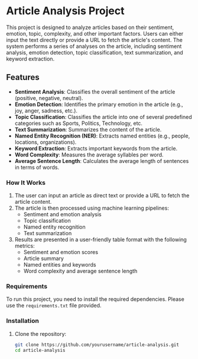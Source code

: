 # Article Analysis Project

This project is designed to analyze articles based on their sentiment, emotion, topic, complexity, and other important factors. Users can either input the text directly or provide a URL to fetch the article's content. The system performs a series of analyses on the article, including sentiment analysis, emotion detection, topic classification, text summarization, and keyword extraction.

## Features

- **Sentiment Analysis**: Classifies the overall sentiment of the article (positive, negative, neutral).
- **Emotion Detection**: Identifies the primary emotion in the article (e.g., joy, anger, sadness, etc.).
- **Topic Classification**: Classifies the article into one of several predefined categories such as Sports, Politics, Technology, etc.
- **Text Summarization**: Summarizes the content of the article.
- **Named Entity Recognition (NER)**: Extracts named entities (e.g., people, locations, organizations).
- **Keyword Extraction**: Extracts important keywords from the article.
- **Word Complexity**: Measures the average syllables per word.
- **Average Sentence Length**: Calculates the average length of sentences in terms of words.

### How It Works

1. The user can input an article as direct text or provide a URL to fetch the article content.
2. The article is then processed using machine learning pipelines:
   - Sentiment and emotion analysis
   - Topic classification
   - Named entity recognition
   - Text summarization
3. Results are presented in a user-friendly table format with the following metrics:
   - Sentiment and emotion scores
   - Article summary
   - Named entities and keywords
   - Word complexity and average sentence length

### Requirements

To run this project, you need to install the required dependencies. Please use the `requirements.txt` file provided.

### Installation

1. Clone the repository:

   ```bash
   git clone https://github.com/yourusername/article-analysis.git
   cd article-analysis
